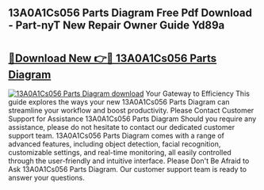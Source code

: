 ## 13A0A1Cs056 Parts Diagram Free Pdf Download - Part-nyT New Repair Owner Guide Yd89a

# <h2><a href="http://dft8uv7.blite.top/?on=13A0A1Cs056+Parts+Diagram">🔗Download New 👉🔴 13A0A1Cs056 Parts Diagram</a></h2>

[![13A0A1Cs056 Parts Diagram download](https://i.imgur.com/lujVjoI.png)](http://dft8uv7.blite.top/?on=13A0A1Cs056+Parts+Diagram)
Your Gateway to Efficiency This guide explores the ways your new 13A0A1Cs056 Parts Diagram can streamline your workflow and boost productivity. Please Contact Customer Support for Assistance 13A0A1Cs056 Parts Diagram Should you require any assistance, please do not hesitate to contact our dedicated customer support team. 13A0A1Cs056 Parts Diagram comes with a range of advanced features, including object detection, facial recognition, customizable settings, and real-time monitoring, all easily controlled through the user-friendly and intuitive interface. Please Don't Be Afraid to Ask 13A0A1Cs056 Parts Diagram. Our customer support team is ready to answer your questions.
